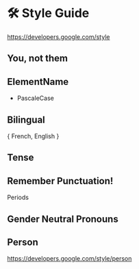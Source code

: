 # 🛠 Style Guide

https://developers.google.com/style


## You, not them

## ElementName

- PascaleCase

## Bilingual

{ French,  English }

## Tense

## Remember Punctuation!

Periods

## Gender Neutral Pronouns

## Person

https://developers.google.com/style/person


